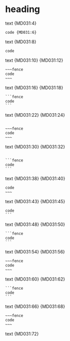 # heading

text {MD031:4}
```fence
code {MD031:6}
```
text {MD031:8}
~~~fence
code
~~~
text {MD031:10} {MD031:12}
```fence
~~~fence
code
~~~
```
text {MD031:16} {MD031:18}
~~~fence
```fence
code
```
~~~
text {MD031:22} {MD031:24}
```fence

~~~fence
code
~~~

```
text {MD031:30} {MD031:32}
~~~fence

```fence
code
```

~~~
text {MD031:38} {MD031:40}
```fence
code
~~~
```
text {MD031:43} {MD031:45}
~~~fence
code
```
~~~
text {MD031:48} {MD031:50}
````fence
```fence
code
```
````
text {MD031:54} {MD031:56}
~~~~fence
~~~fence
code
~~~
~~~~
text {MD031:60} {MD031:62}
````fence
```fence
code
```
`````
text {MD031:66} {MD031:68}
~~~~fence
~~~fence
code
~~~
~~~~~
text {MD031:72}
